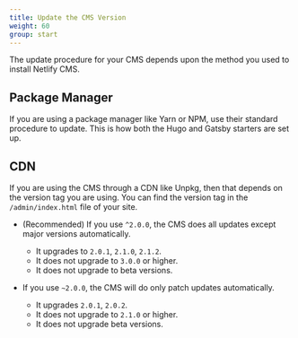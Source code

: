 ```yaml
---
title: Update the CMS Version
weight: 60
group: start
---
```


The update procedure for your CMS depends upon the method you used to install Netlify CMS.

## Package Manager

If you are using a package manager like Yarn or NPM, use their standard procedure to update. This is how both the Hugo and Gatsby starters are set up.

## CDN

If you are using the CMS through a CDN like Unpkg, then that depends on the version tag you are using. You can find the version tag in the `/admin/index.html` file of your site.

- (Recommended) If you use `^2.0.0`, the CMS does all updates except major versions automatically.
   - It upgrades to `2.0.1`, `2.1.0`, `2.1.2`.
   - It does not upgrade to `3.0.0` or higher.
   - It does not upgrade to beta versions.

- If you use `~2.0.0`, the CMS will do only patch updates automatically.
   - It upgrades `2.0.1`, `2.0.2`.
   - It does not upgrade to `2.1.0` or higher.
   - It does not upgrade beta versions.
